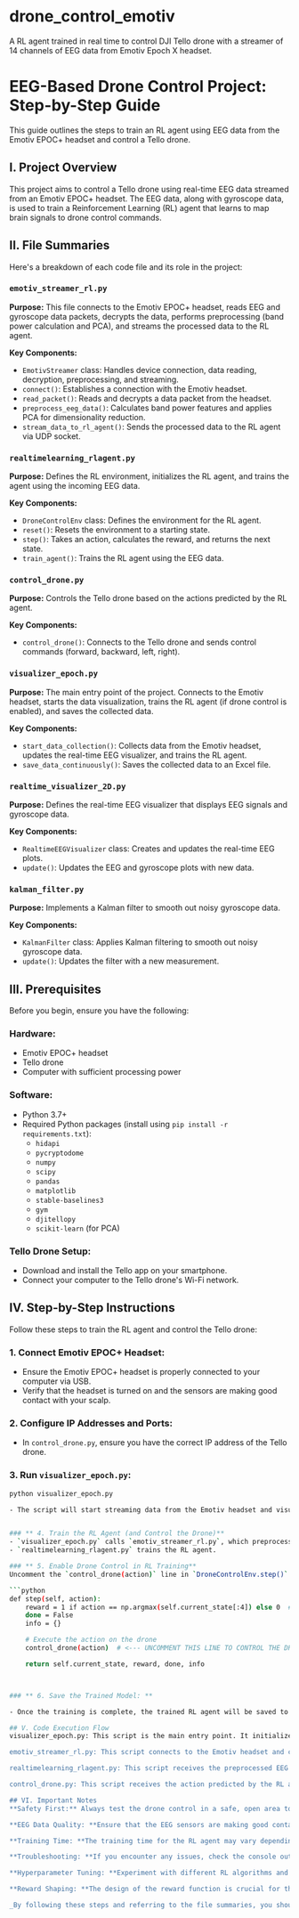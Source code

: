 # drone_control_emotiv
A RL agent trained in real time to control DJI Tello drone with a streamer of 14 channels of EEG data from Emotiv Epoch X headset.


# EEG-Based Drone Control Project: Step-by-Step Guide

This guide outlines the steps to train an RL agent using EEG data from the Emotiv EPOC+ headset and control a Tello drone.

## I. Project Overview
This project aims to control a Tello drone using real-time EEG data streamed from an Emotiv EPOC+ headset. The EEG data, along with gyroscope data, is used to train a Reinforcement Learning (RL) agent that learns to map brain signals to drone control commands.

## II. File Summaries
Here's a breakdown of each code file and its role in the project:

### `emotiv_streamer_rl.py`
**Purpose:** This file connects to the Emotiv EPOC+ headset, reads EEG and gyroscope data packets, decrypts the data, performs preprocessing (band power calculation and PCA), and streams the processed data to the RL agent.

**Key Components:**
- `EmotivStreamer` class: Handles device connection, data reading, decryption, preprocessing, and streaming.
- `connect()`: Establishes a connection with the Emotiv headset.
- `read_packet()`: Reads and decrypts a data packet from the headset.
- `preprocess_eeg_data()`: Calculates band power features and applies PCA for dimensionality reduction.
- `stream_data_to_rl_agent()`: Sends the processed data to the RL agent via UDP socket.

### `realtimelearning_rlagent.py`
**Purpose:** Defines the RL environment, initializes the RL agent, and trains the agent using the incoming EEG data.

**Key Components:**
- `DroneControlEnv` class: Defines the environment for the RL agent.
- `reset()`: Resets the environment to a starting state.
- `step()`: Takes an action, calculates the reward, and returns the next state.
- `train_agent()`: Trains the RL agent using the EEG data.

### `control_drone.py`
**Purpose:** Controls the Tello drone based on the actions predicted by the RL agent.

**Key Components:**
- `control_drone()`: Connects to the Tello drone and sends control commands (forward, backward, left, right).

### `visualizer_epoch.py`
**Purpose:** The main entry point of the project. Connects to the Emotiv headset, starts the data visualization, trains the RL agent (if drone control is enabled), and saves the collected data.

**Key Components:**
- `start_data_collection()`: Collects data from the Emotiv headset, updates the real-time EEG visualizer, and trains the RL agent.
- `save_data_continuously()`: Saves the collected data to an Excel file.

### `realtime_visualizer_2D.py`
**Purpose:** Defines the real-time EEG visualizer that displays EEG signals and gyroscope data.

**Key Components:**
- `RealtimeEEGVisualizer` class: Creates and updates the real-time EEG plots.
- `update()`: Updates the EEG and gyroscope plots with new data.

### `kalman_filter.py`
**Purpose:** Implements a Kalman filter to smooth out noisy gyroscope data.

**Key Components:**
- `KalmanFilter` class: Applies Kalman filtering to smooth out noisy gyroscope data.
- `update()`: Updates the filter with a new measurement.

## III. Prerequisites
Before you begin, ensure you have the following:

### **Hardware:**
- Emotiv EPOC+ headset
- Tello drone
- Computer with sufficient processing power

### **Software:**
- Python 3.7+
- Required Python packages (install using `pip install -r requirements.txt`):
  - `hidapi`
  - `pycryptodome`
  - `numpy`
  - `scipy`
  - `pandas`
  - `matplotlib`
  - `stable-baselines3`
  - `gym`
  - `djitellopy`
  - `scikit-learn` (for PCA)

### **Tello Drone Setup:**
- Download and install the Tello app on your smartphone.
- Connect your computer to the Tello drone's Wi-Fi network.

## IV. Step-by-Step Instructions
Follow these steps to train the RL agent and control the Tello drone:

### **1. Connect Emotiv EPOC+ Headset:**
- Ensure the Emotiv EPOC+ headset is properly connected to your computer via USB.
- Verify that the headset is turned on and the sensors are making good contact with your scalp.

### **2. Configure IP Addresses and Ports:**
- In `control_drone.py`, ensure you have the correct IP address of the Tello drone.

### **3. Run `visualizer_epoch.py`:**
```bash
python visualizer_epoch.py

- The script will start streaming data from the Emotiv headset and visualizing it in real-time.


### ** 4. Train the RL Agent (and Control the Drone)**
- `visualizer_epoch.py` calls `emotiv_streamer_rl.py`, which preprocesses EEG data and sends it to `realtimelearning_rlagent.py`.
- `realtimelearning_rlagent.py` trains the RL agent.

### ** 5. Enable Drone Control in RL Training**
Uncomment the `control_drone(action)` line in `DroneControlEnv.step()`:

```python
def step(self, action):
    reward = 1 if action == np.argmax(self.current_state[:4]) else 0  # Reward if action matches highest activation
    done = False
    info = {}

    # Execute the action on the drone
    control_drone(action)  # <--- UNCOMMENT THIS LINE TO CONTROL THE DRONE

    return self.current_state, reward, done, info



### ** 6. Save the Trained Model: **

- Once the training is complete, the trained RL agent will be saved to a file named drone_rl_full_eeg_agent.

## V. Code Execution Flow
visualizer_epoch.py: This script is the main entry point. It initializes the Emotiv streamer, visualizer, and Kalman filters. It then enters a loop to continuously read data from the Emotiv headset and update the visualizer. It also calls the RL agent's training function with the preprocessed EEG data.

emotiv_streamer_rl.py: This script connects to the Emotiv headset and continuously reads EEG data packets. For each packet, it preprocesses the EEG data (calculates band power features and applies PCA) and sends the processed data to the RL agent.

realtimelearning_rlagent.py: This script receives the preprocessed EEG data from the Emotiv streamer. It then uses this data to train the RL agent. The RL agent learns to map EEG patterns to drone control commands.

control_drone.py: This script receives the action predicted by the RL agent and sends the corresponding command to the Tello drone. The drone then executes the command (e.g., move forward, backward, left, right).

## VI. Important Notes
**Safety First:** Always test the drone control in a safe, open area to prevent accidents.

**EEG Data Quality: **Ensure that the EEG sensors are making good contact with your scalp to obtain high-quality EEG data.

**Training Time: **The training time for the RL agent may vary depending on the complexity of the task and the quality of the EEG data.

**Troubleshooting: **If you encounter any issues, check the console output for error messages and refer to the troubleshooting tips in this guide.

**Hyperparameter Tuning: **Experiment with different RL algorithms and hyperparameters to optimize the performance of the agent. You might need to adjust the learning rate, discount factor, and exploration rate.

**Reward Shaping: **The design of the reward function is crucial for the success of the RL agent. Experiment with different reward functions to encourage the desired drone behaviors.

_By following these steps and referring to the file summaries, you should be able to train your RL agent and control the Tello drone using EEG data from the Emotiv EPOC+ headset. Remember to prioritize safety and experiment with different configurations to optimize performance. _

